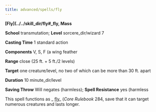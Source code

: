 ```yaml
---
title: advanced/spells/fly
---
```

 **[Fly](../../skill_dir/fly#_fly, Mass**

**School** transmutation; **Level** sorcere_dir/wizard 7

**Casting Time** 1 standard action

**Components** V, S, F (a wing feather

**Range** close (25 ft. + 5 ft./2 levels)

**Target** one creature/level, no two of which can be more than 30 ft. apart

**Duration** 10 minute_dir/level

**Saving Throw** Will negates (harmless); **Spell Resistance** yes (harmless

This spell functions as _ [fly](../../spell_dir/fly)_ (_Core Rulebook_ 284, save that it can target numerous creatures and lasts longer.

